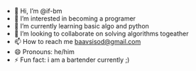 - 👋 Hi, I’m @if-bm
- 👀 I’m interested in becoming a programer
- 🌱 I’m currently learning basic algo and python
- 💞️ I’m looking to collaborate on solving algorithms togeather
- 📫 How to reach me baavsisod@gmail.com
- 😄 Pronouns: he/him
- ⚡ Fun fact: i am a bartender currently ;)

<!---
if-bm/if-bm is a ✨ special ✨ repository because its `README.md` (this file) appears on your GitHub profile.
You can click the Preview link to take a look at your changes.
--->

